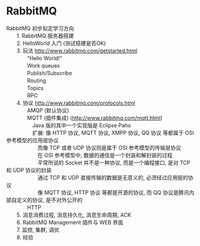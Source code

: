 # RabbitMQ

RabbitMQ 初步拟定学习方向<br>
　　1. RabbitMQ 服务器搭建<br>
　　2. HelloWorld 入门 (测试搭建是否OK)<br>
　　3. 玩法 http://www.rabbitmq.com/getstarted.html<br>
　　　　"Hello World!"<br> 
　　　　Work queues<br> 
　　　　Publish/Subscribe<br> 
　　　　Routing<br> 
　　　　Topics<br> 
　　　　RPC<br> 
　　4. 协议 http://www.rabbitmq.com/protocols.html<br> 
　　　　AMQP (默认协议)<br> 
　　　　MQTT (插件集成) (http://www.rabbitmq.com/mqtt.html)<br> 
　　　　　Java 版的其中一个实现版是  Eclipse Paho<br> 
　　　　　扩展: 像 HTTP 协议, MQTT 协议, XMPP 协议, QQ 协议 等都属于 OSI 参考模型的应用层协议<br> 
　　　　　　而像 TCP 或者 UDP 协议则是属于 OSI 参考模型的传输层协议<br> 
　　　　　　在 OSI 参考模型中, 数据的通信是一个封装和解封装的过程<br> 
　　　　　　平常所说的 Socket 并不是一种协议, 而是一个编程接口, 是对 TCP 和 UDP 协议的封装<br> 
　　　　　　通过 TCP 和 UDP 直接传输的数据是无意义的, 必须经过应用层的协议<br> 
　　　　　　像 MQTT 协议, HTTP 协议 等都是开源的协议, 而 QQ 协议是腾讯内部自定义的协议, 是不对外公开的<br> 
　　　　HTTP<br> 
　　5. 消息消费过程, 消息持久化, 消息生命周期, ACK<br> 
　　6. RabbitMQ Management 插件与 WEB 界面<br> 
　　7. 监控, 集群, 调优<br> 
　　8. 经验<br> 

